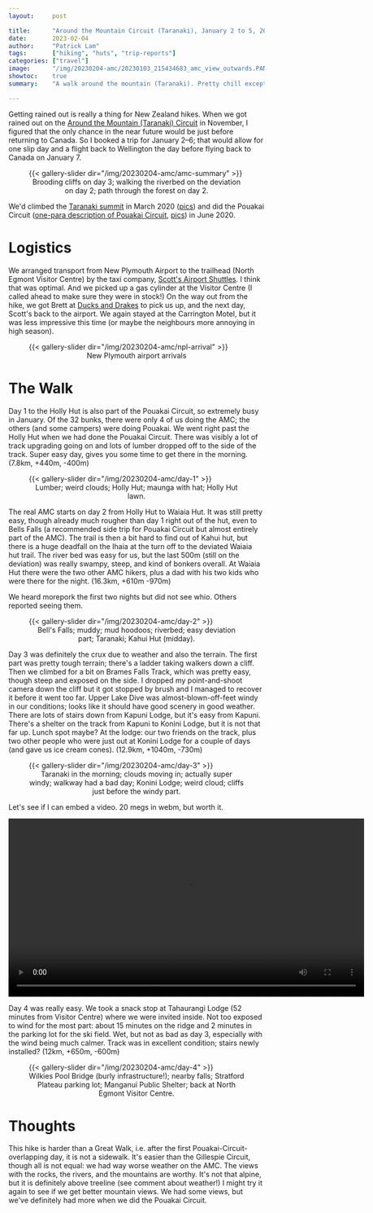 ```yaml
---
layout:     post

title:      "Around the Mountain Circuit (Taranaki), January 2 to 5, 2023"
date:       2023-02-04
author:     "Patrick Lam"
tags:       ["hiking", "huts", "trip-reports"]
categories: ["travel"]
image:      "/img/20230204-amc/20230103_215434683_amc_view_outwards.PANO.webp"
showtoc:    true
summary:    "A walk around the mountain (Taranaki). Pretty chill except for day 3 which had super high winds and day 2 which had a short amount of muddy steep terrain."

---
```


Getting rained out is really a thing for New Zealand hikes. When we got rained out on the [Around
the Mountain (Taranaki) Circuit](https://www.doc.govt.nz/parks-and-recreation/places-to-go/taranaki/places/egmont-national-park/things-to-do/tracks/around-the-mountain-circuit/) in November,
I figured that the only chance in the near future would be just before returning to Canada. So I booked a
trip for January 2&ndash;6; that would allow for one slip day and a flight back to Wellington the day before
flying back to Canada on January 7.

<figure>
{{< gallery-slider dir="/img/20230204-amc/amc-summary" >}}
<figcaption style="text-align:center">Brooding cliffs on day 3; walking the riverbed on the deviation on day 2; path through the forest on day&nbsp;2.</figcaption>
</figure>

We'd climbed the [Taranaki summit](/post/20200414-taranaki) in March 2020 ([pics](https://gallery.patricklam.ca/index.php?/category/1216)) and did the Pouakai
Circuit ([one-para description of Pouakai
Circuit](https://patricklam.ca/post/20200704-june/#pouakai-circuit), [pics](https://gallery.patricklam.ca/index.php?/category/1361)) in June 2020. 

# Logistics

We arranged transport from New Plymouth Airport to the trailhead (North Egmont Visitor Centre) by the taxi company,
[Scott's Airport Shuttles](https://www.npairportshuttle.co.nz/). I think that was optimal. And we picked up a gas
cylinder at the Visitor Centre (I called ahead to make sure they were in stock!) On the way out from the hike,
we got Brett at [Ducks and Drakes](https://www.ducksanddrakes.co.nz/) to pick us up, and the next day, Scott's
back to the airport. We again stayed at the Carrington Motel, but it was less impressive this time (or maybe the
neighbours more annoying in high season). 

<figure>
{{< gallery-slider dir="/img/20230204-amc/npl-arrival" >}}
<figcaption style="text-align:center">New Plymouth airport arrivals</figcaption>
</figure>

# The Walk

Day 1 to the Holly Hut is also part of the Pouakai Circuit, so extremely busy in January. Of
the 32 bunks, there were only 4 of us doing the AMC; the others (and
some campers) were doing Pouakai. We went right past the Holly Hut when we had done the Pouakai Circuit.
There was visibly a lot of track
upgrading going on and lots of lumber dropped off to the side of the
track. Super easy day, gives you some time to get there in the morning. (7.8km, +440m, -400m)

<figure>
{{< gallery-slider dir="/img/20230204-amc/day-1" >}}
<figcaption style="text-align:center">Lumber; weird clouds; Holly Hut; maunga with hat; Holly Hut lawn.</figcaption>
</figure>

The real AMC starts on day 2 from Holly Hut to Waiaia Hut. It was
still pretty easy, though already much rougher than day 1 right out of
the hut, even to Bells Falls (a recommended side trip for Pouakai
Circuit but almost entirely part of the AMC). The trail is then a bit hard
to find out of Kahui hut, but there is a huge deadfall on the Ihaia at
the turn off to the deviated Waiaia hut trail. The river bed was easy
for us, but the last 500m (still on the deviation) was really swampy, steep,
and kind of bonkers overall. At Waiaia Hut there were the two other AMC
hikers, plus a dad with his two kids who were there for the
night. (16.3km, +610m -970m)

We heard morepork the first two nights but did not see whio. Others
reported seeing them.

<figure>
{{< gallery-slider dir="/img/20230204-amc/day-2" >}}
<figcaption style="text-align:center">Bell's Falls; muddy; mud hoodoos; riverbed; easy deviation part; Taranaki; Kahui Hut (midday).</figcaption>
</figure>

Day 3 was definitely the crux due to weather and also the terrain.
The first part was pretty tough terrain; there's a ladder taking walkers
down a cliff.  Then we climbed for a bit on Brames Falls Track, which
was pretty easy, though steep and exposed on the side. I dropped my point-and-shoot camera down the cliff but it got stopped by brush and I managed to recover it before it went too far. Upper Lake
Dive was almost-blown-off-feet windy in our conditions; looks like it
should have good scenery in good weather. There are lots of stairs down from
Kapuni Lodge, but it's easy from Kapuni. There's a shelter on the track from Kapuni to Konini Lodge, but it is
not that far up. Lunch spot maybe?
At the lodge: our two friends on the track, plus two other people who were just out at Konini
Lodge for a couple of days (and gave us ice cream cones). (12.9km, +1040m, -730m)

<figure>
{{< gallery-slider dir="/img/20230204-amc/day-3" >}}
<figcaption style="text-align:center">Taranaki in the morning; clouds moving in; actually super windy; walkway had a bad day; Konini&nbsp;Lodge; weird cloud; cliffs just before the windy part.</figcaption>
</figure>

Let's see if I can embed a video. 20 megs in webm, but worth it.

<video controls width="700">
  <source src="/img/20230204-amc/wind/20230103_225302817_wind.webm" type="video/webm">
  Download the <a href="/img/20230204-amc/wind/20230103_225302817_wind.webm">video</a>.
</video>

Day 4 was really easy. We took a snack stop at Tahaurangi Lodge (52
minutes from Visitor Centre) where we were invited inside. Not too
exposed to wind for the most part: about 15 minutes on the ridge and 2
minutes in the parking lot for the ski field. Wet, but not as bad as
day 3, especially with the wind being much calmer.
Track was in excellent condition; stairs newly installed? (12km, +650m, -600m)

<figure>
{{< gallery-slider dir="/img/20230204-amc/day-4" >}}
<figcaption style="text-align:center">Wilkies Pool Bridge (burly infrastructure!); nearby falls; Stratford Plateau parking lot; Manganui Public Shelter; back at North Egmont Visitor Centre.</figcaption>
</figure>

# Thoughts

This hike is harder than a Great Walk, i.e. after the first Pouakai-Circuit-overlapping day, it is not a sidewalk.
It's easier than the Gillespie Circuit, though all is not equal: we had way worse weather on the AMC. The views with the rocks, the rivers,
and the mountains are worthy. It's not that alpine, but it is definitely above treeline (see comment about weather!)
I might try it again to see if we get better mountain views. We had some views, but we've definitely had more when we
did the Pouakai Circuit.
